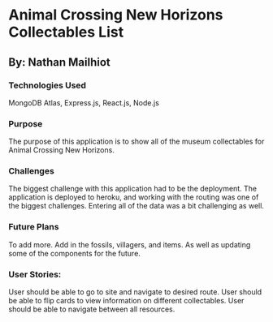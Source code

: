 # Animal Crossing New Horizons Collectables List

## By: Nathan Mailhiot

### Technologies Used

MongoDB Atlas, Express.js, React.js, Node.js

### Purpose

The purpose of this application is to show all of the museum collectables for Animal Crossing New Horizons.

### Challenges

The biggest challenge with this application had to be the deployment. The application is deployed to heroku, and working with the routing was one of the biggest challenges. Entering all of the data was a bit challenging as well.

### Future Plans

To add more. Add in the fossils, villagers, and items. As well as updating some of the components for the future.

### User Stories:

User should be able to go to site and navigate to desired route. User should be able to flip cards to view information on different collectables. User should be able to navigate between all resources.
